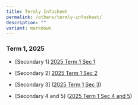 ```yaml
---
title: Termly Infosheet
permalink: /others/termly-infosheet/
description: ""
variant: markdown
---
```

### Term 1, 2025

* [Secondary 1] [2025 Term 1 Sec 1](/files/Useful%20Links/UL%20Parents/2025_t1_sec_1_info_letter.pdf)

* [Secondary 2] [2025 Term 1 Sec 2](/files/Useful%20Links/UL%20Parents/2025_t1_sec_2_info_letter.pdf)

 * [Secondary 3] ([2025 Term 1 Sec 3](/files/Useful%20Links/UL%20Parents/2025_t1__sec_3_info_letter.pdf))
 
* [Secondary 4 and 5] ([2025 Term 1 Sec 4 and 5](/files/Others/Termly0Letters/2024_T4_Sec_4__5_Lett))